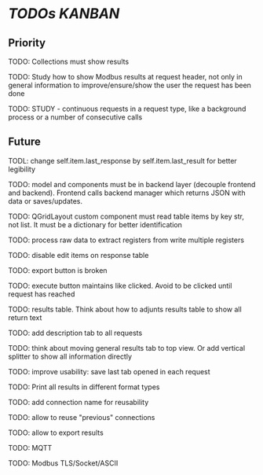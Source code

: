 # *TODOs KANBAN*

## Priority

TODO: Collections must show results

TODO: Study how to show Modbus results at request header, not only in general information to improve/ensure/show the user the request has been done

TODO: STUDY - continuous requests in a request type, like a background process or a number of consecutive calls

## Future

TODL: change self.item.last_response by self.item.last_result for better legibility

TODO: model and components must be in backend layer (decouple frontend and backend). Frontend calls backend manager which returns JSON with data or saves/updates.

TODO: QGridLayout custom component must read table items by key str, not list. It must be a dictionary for better identification

TODO: process raw data to extract registers from write multiple registers

TODO: disable edit items on response table

TODO: export button is broken

TODO: execute button maintains like clicked. Avoid to be clicked until request has reached

TODO: results table. Think about how to adjunts results table to show all return text

TODO: add description tab to all requests

TODO: think about moving general results tab to top view. Or add vertical splitter to show all information directly

TODO: improve usability: save last tab opened in each request

TODO: Print all results in different format types

TODO: add connection name for reusability

TODO: allow to reuse "previous" connections

TODO: allow to export results

TODO: MQTT

TODO: Modbus TLS/Socket/ASCII

